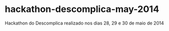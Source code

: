 hackathon-descomplica-may-2014
==============================

Hackathon do Descomplica realizado nos dias 28, 29 e 30 de maio de 2014
